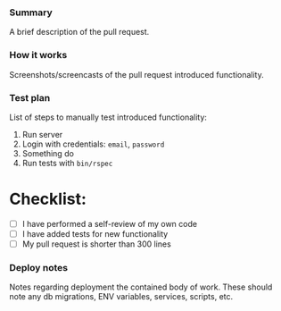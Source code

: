 ### Summary

A brief description of the pull request.

### How it works

Screenshots/screencasts of the pull request introduced functionality.

### Test plan

List of steps to manually test introduced functionality:

1. Run server
2. Login with credentials: `email`, `password`
3. Something do
4. Run tests with `bin/rspec`

# Checklist:

- [ ] I have performed a self-review of my own code
- [ ] I have added tests for new functionality
- [ ] My pull request is shorter than 300 lines

### Deploy notes

Notes regarding deployment the contained body of work.
These should note any db migrations, ENV variables, services, scripts, etc.
